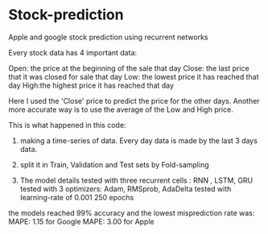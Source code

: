 # Stock-prediction
Apple and google stock prediction using recurrent networks

Every stock data has 4 important data:

Open: the price at the beginning of the sale that day
Close: the last price that it was closed for sale that day
Low: the lowest price it has reached that day
High:the highest price it has reached that day


Here I used the 'Close' price to predict the price for the other days. Another more accurate way is to use the average of the Low and High price.

This is what happened in this code:

1. making a time-series of data. Every day data is made by the last 3 days data.

2. split it in Train, Validation and Test sets by Fold-sampling

3. The model details
   tested with three recurrent cells : RNN , LSTM, GRU
   tested with 3 optimizers: Adam, RMSprob, AdaDelta
   tested with learning-rate of 0.001
   250 epochs
   
the models reached 99% accuracy and the lowest misprediction rate was:
   MAPE: 1.15 for Google
   MAPE: 3.00 for Apple 
  
